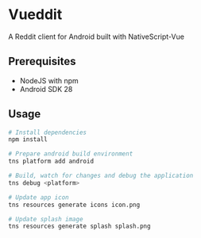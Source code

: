 # Vueddit

A Reddit client for Android built with NativeScript-Vue

## Prerequisites

* NodeJS with npm
* Android SDK 28

## Usage

``` bash
# Install dependencies
npm install

# Prepare android build environment
tns platform add android

# Build, watch for changes and debug the application
tns debug <platform>

# Update app icon
tns resources generate icons icon.png

# Update splash image
tns resources generate splash splash.png
```

